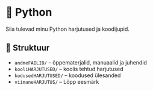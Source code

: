 # 🐍 Python

Siia tulevad minu Python harjutused ja koodijupid.


## 📁 Struktuur

- `andmeFAILID/` – õppematerjalid, manuaalid ja juhendid
- `kooliHARJUTUSED/` – koolis tehtud harjutused
- `kodusedHARJUTUSED/` – koodused ülesanded
- `viimaneHARJUTUS/` – Lõpp eesmärk